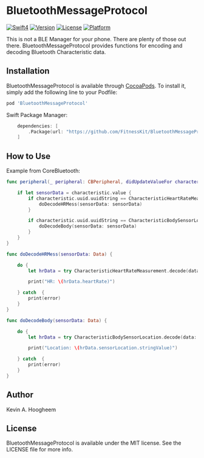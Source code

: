 # BluetoothMessageProtocol

[![Swift4](https://img.shields.io/badge/swift4-compatible-4BC51D.svg?style=flat)](https://developer.apple.com/swift)
[![Version](https://img.shields.io/cocoapods/v/BluetoothMessageProtocol.svg?style=flat)](http://cocoapods.org/pods/BluetoothMessageProtocol)
[![License](https://img.shields.io/cocoapods/l/BluetoothMessageProtocol.svg?style=flat)](http://cocoapods.org/pods/BluetoothMessageProtocol)
[![Platform](https://img.shields.io/cocoapods/p/BluetoothMessageProtocol.svg?style=flat)](http://cocoapods.org/pods/BluetoothMessageProtocol)


This is not a BLE Manager for your phone.  There are plenty of those out there.  BluetoothMessageProtocol provides functions for encoding and decoding Bluetooth Characteristic data.


## Installation

BluetoothMessageProtocol is available through [CocoaPods](http://cocoapods.org). To install it, simply add the following line to your Podfile:

```ruby
pod 'BluetoothMessageProtocol'
```

Swift Package Manager:
```swift
    dependencies: [
        .Package(url: "https://github.com/FitnessKit/BluetoothMessageProtocol", from: 0.10.0)
    ]
```
## How to Use

Example from CoreBluetooth:

```swift
func peripheral(_ peripheral: CBPeripheral, didUpdateValueFor characteristic: CBCharacteristic, error: Error?) {

    if let sensorData = characteristic.value {
        if characteristic.uuid.uuidString == CharacteristicHeartRateMeasurement.uuidString {
            doDecodeHRMess(sensorData: sensorData)
        }

        if characteristic.uuid.uuidString == CharacteristicBodySensorLocation.uuidString {
            doDecodeBody(sensorData: sensorData)
        }
    }
}

func doDecodeHRMess(sensorData: Data) {

    do {
        let hrData = try CharacteristicHeartRateMeasurement.decode(data: sensorData)

        print("HR: \(hrData.heartRate)")

    } catch  {
        print(error)
    }
}

func doDecodeBody(sensorData: Data) {

    do {
        let hrData = try CharacteristicBodySensorLocation.decode(data: sensorData)

        print("Location: \(hrData.sensorLocation.stringValue)")

    } catch  {
        print(error)
    }
}
```

## Author

Kevin A. Hoogheem

## License

BluetoothMessageProtocol is available under the MIT license. See the LICENSE file for more info.
